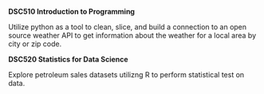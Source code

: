**DSC510 Introduction to Programming**

Utilize python as a tool to clean, slice, and build a connection to an open source weather API to get information about the weather for a local area by city or zip code.


**DSC520 Statistics for Data Science**

Explore petroleum sales datasets utilizng R to perform statistical test on data.
